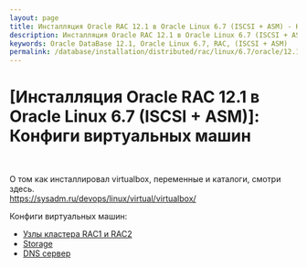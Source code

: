 ```yaml
---
layout: page
title: Инсталляция Oracle RAC 12.1 в Oracle Linux 6.7 (ISCSI + ASM) - Конфиги виртуальных машин
description: Инсталляция Oracle RAC 12.1 в Oracle Linux 6.7 (ISCSI + ASM) - Конфиги виртуальных машин
keywords: Oracle DataBase 12.1, Oracle Linux 6.7, RAC, (ISCSI + ASM)
permalink: /database/installation/distributed/rac/linux/6.7/oracle/12.1/iscsi-asm/vm/
---
```


# [Инсталляция Oracle RAC 12.1 в Oracle Linux 6.7 (ISCSI + ASM)]: Конфиги виртуальных машин

<br/>

О том как инсталлировал virtualbox, переменные и каталоги, смотри здесь.  
https://sysadm.ru/devops/linux/virtual/virtualbox/

Конфиги виртуальных машин:

<ul>
<li><a href="/database/installation/distributed/rac/linux/6.7/oracle/12.1/shared-file-system/vm/rac-nodes/">Узлы кластера RAC1 и RAC2</a></li>
<li><a href="/database/installation/distributed/rac/linux/6.7/oracle/12.1/shared-file-system/vm/storage/">Storage</a></li>
<li><a href="/database/installation/distributed/rac/linux/6.7/oracle/12.1/shared-file-system/vm/dns-server/">DNS сервер</a></li>
</ul>
